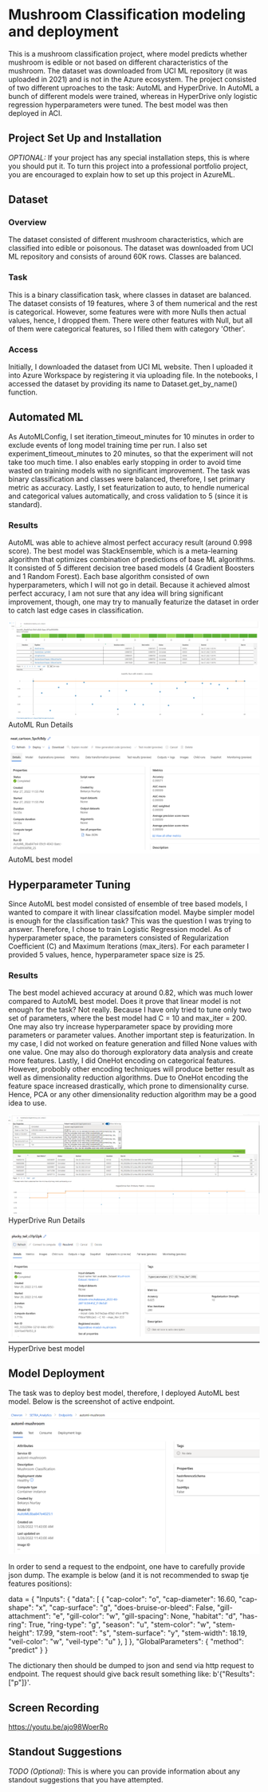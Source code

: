 # Mushroom Classification modeling and deployment

This is a mushroom classification project, where model predicts whether mushroom is edible or not based on different characteristics of the mushroom. The dataset was downloaded from UCI ML repository (it was uploaded in 2021) and is not in the Azure ecosystem. The project consisted of two different uproaches to the task: AutoML and HyperDrive. In AutoML a bunch of different models were trained, whereas in HyperDrive only logistic regression hyperparameters were tuned. The best model was then deployed in ACI. 

## Project Set Up and Installation
*OPTIONAL:* If your project has any special installation steps, this is where you should put it. To turn this project into a professional portfolio project, you are encouraged to explain how to set up this project in AzureML.

## Dataset

### Overview
The dataset consisted of different mushroom characteristics, which are classified into edible or poisonous. The dataset was downloaded from UCI ML repository and consists of around 60K rows. Classes are balanced. 

### Task
This is a binary classification task, where classes in dataset are balanced. The dataset consists of 19 features, where 3 of them numerical and the rest is categorical. However, some features were with more Nulls then actual values, hence, I dropped them. There were other features with Null, but all of them were categorical features, so I filled them with category 'Other'. 

### Access
Initially, I downloaded the dataset from UCI ML website. Then I uploaded it into Azure Workspace by registering it via uploading file. In the notebooks, I accessed the dataset by providing its name to Dataset.get_by_name() function. 

## Automated ML

As AutoMLConfig, I set iteration_timeout_minutes for 10 minutes in order to exclude events of long model training time per run. I also set experiment_timeout_minutes to 20 minutes, so that the experiment will not take too much time. I also enables early stopping in order to avoid time wasted on training models with no significant improvement. The task was binary classification and classes were balanced, therefore, I set primary metric as accuracy. Lastly, I set featurization to auto, to hendle numerical and categorical values automatically, and cross validation to 5 (since it is standard). 


### Results

AutoML was able to achieve almost perfect accuracy result (around 0.998 score). The best model was StackEnsemble, which is a meta-learning algorithm that optimizes combination of predictions of base ML algorithms. It consisted of 5 different decision tree based models (4 Gradient Boosters and 1 Random Forest). Each base algorithm consisted of own hyperparameters, which I will not go in detail. Because it achieved almost perfect accuracy, I am not sure that any idea will bring significant improvement, though, one may try to manually featurize the dataset in order to catch last edge cases in classification. 

!['Proof'](https://github.com/bekiichone/nd00333-capstone/blob/master/starter_file/screenshots/AutoML%20run%20details.PNG)
AutoML Run Details

!['Proof'](https://github.com/bekiichone/nd00333-capstone/blob/master/starter_file/screenshots/AutoML%20best%20model.PNG)
AutoML best model 

## Hyperparameter Tuning

Since AutoML best model consisted of ensemble of tree based models, I wanted to compare it with linear classifcation model. Maybe simpler model is enough for the classification task? This was the question I was trying to answer. Therefore, I chose to train Logistic Regression model. As of hyperparameter space, the parameters consisted of Regularization Coefficient (C) and Maximum Iterations (max_iters). For each parameter I provided 5 values, hence, hyperparameter space size is 25. 


### Results

The best model achieved accuracy at around 0.82, which was much lower compared to AutoML best model. Does it prove that linear model is not enough for the task? Not really. Because I have only tried to tune only two set of parameters, where the best model had C = 10 and max_iter = 200. One may also try increase hyperparameter space by providing more parameters or parameter values. Another important step is featurization. In my case, I did not worked on feature generation and filled None values with one value. One may also do thorough exploratory data analysis and create more features. Lastly, I did OneHot encoding on categorical features. However, probobly other encoding techniques will produce better result as well as dimensionality reduction algorithms. Due to OneHot encoding the feature space increased drastically, which prone to dimensionality curse. Hence, PCA or any other dimensionality reduction algorithm may be a good idea to use. 

!['Proof'](https://github.com/bekiichone/nd00333-capstone/blob/master/starter_file/screenshots/hyperdrive%20run%20details.PNG)
HyperDrive Run Details

!['Proof'](https://github.com/bekiichone/nd00333-capstone/blob/master/starter_file/screenshots/hyperdrive%20best%20model.PNG)
HyperDrive best model 

## Model Deployment
The task was to deploy best model, therefore, I deployed AutoML best model. Below is the screenshot of active endpoint. 

!['Proof'](https://github.com/bekiichone/nd00333-capstone/blob/master/starter_file/screenshots/AutoML%20deploy%20endpoint.PNG)

In order to send a request to the endpoint, one have to carefully provide json dump. The example is below (and it is not recommended to swap tje features positions): 

data = {
    "Inputs": {
        "data":
        [
            {
                "cap-color": "o",
                "cap-diameter": 16.60,
                "cap-shape": "x",
                "cap-surface": "g",
                "does-bruise-or-bleed": False,
                "gill-attachment": "e",
                "gill-color": "w",
                "gill-spacing": None,
                "habitat": "d",
                "has-ring": True,
                "ring-type": "g",
                "season": "u",
                "stem-color": "w",
                "stem-height": 17.99,
                "stem-root": "s",
                "stem-surface": "y",
                "stem-width": 18.19,
                "veil-color": "w",
                "veil-type": "u"
            },
        ]
    },
    "GlobalParameters": {
        "method": "predict"
    }
}

The dictionary then should be dumped to json and send via http request to endpoint. The request should give back result something like: b'{"Results": ["p"]}'.

## Screen Recording
https://youtu.be/ajo98WoerRo

## Standout Suggestions
*TODO (Optional):* This is where you can provide information about any standout suggestions that you have attempted.
